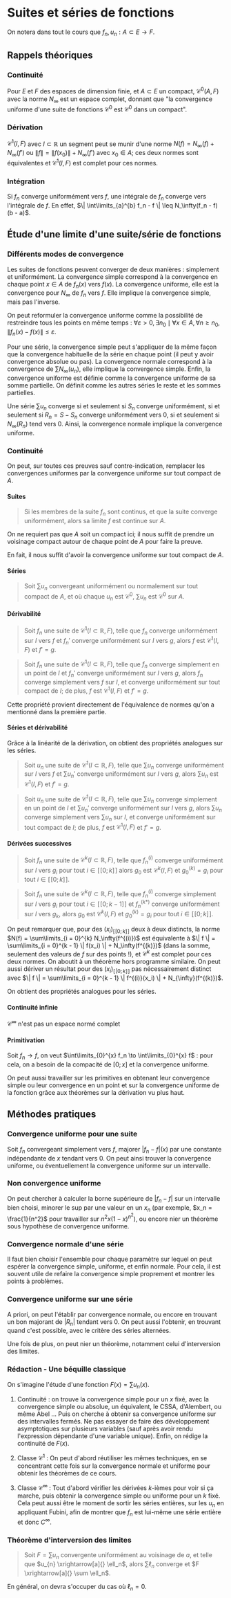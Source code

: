 # Suites et séries de fonctions
On notera dans tout le cours que $f_n, u_n : A \subset E \to F$.

## Rappels théoriques
### Continuité
Pour $E$ et $F$ des espaces de dimension finie, et $A \subset E$ un compact,
$\mathcal{C}^0(A,F)$ avec la norme $N_{\infty}$ est un espace complet,
donnant que "la convergence uniforme d'une suite de fonctions $\mathcal{C}^0$
est $\mathcal{C}^0$ dans un compact".

### Dérivation
$\mathcal{C}^1(I,F)$ avec $I \subset \mathbb{R}$ un segment peut se munir d'une
norme $N(f) = N_\infty(f) + N_{\infty}(f')$ ou
$\| f \| = \| f(x_0) \| + N_{\infty}(f')$ avec $x_0 \in A$;
ces deux normes sont équivalentes et $\mathcal{C}^1(I,F)$
est complet pour ces normes.

### Intégration
Si $f_n$ converge uniformément vers $f$, une intégrale de $f_n$ converge
vers l'intégrale de $f$. En effet, $\| \int\limits_{a}^{b} f_n - f \| \leq N_\infty(f_n - f) (b - a)$.

## Étude d'une limite d'une suite/série de fonctions
### Différents modes de convergence
Les suites de fonctions peuvent converger de deux manières : simplement et
uniformément. La convergence simple correspond à la convergence en chaque point
$x \in A$ de $f_n(x)$ vers $f(x)$. La convergence uniforme, elle est la
convergence pour $N_\infty$ de $f_n$ vers $f$. Elle implique la convergence
simple, mais pas l'inverse.

On peut reformuler la convergence uniforme comme la possibilité de restreindre
tous les points en même temps : $\forall \varepsilon > 0, \exists n_0 \mid \forall x \in A, \forall n \geq n_0, \| f_n(x) - f(x) \| \leq \varepsilon$.

Pour une série, la convergence simple peut s'appliquer de la même façon que la
convergence habituelle de la série en chaque point (il peut y avoir convergence
absolue ou pas). La convergence normale correspond à la convergence de $\sum N_\infty(u_n)$,
elle implique la convergence simple. Enfin, la convergence uniforme est définie
comme la convergence uniforme de sa somme partielle. On définit comme les autres
séries le reste et les sommes partielles.

Une série $\sum u_n$ converge si et seulement si $S_n$ converge uniformément,
si et seulement si $R_n = S - S_n$ converge uniformément vers $0$, si et seulement si
$N_\infty(R_n)$ tend vers $0$. Ainsi, la convergence normale implique la
convergence uniforme.

### Continuité
On peut, sur toutes ces preuves sauf contre-indication, remplacer les
convergences uniformes par la convergence uniforme sur tout compact de $A$.

#### Suites
> Si les membres de la suite $f_n$ sont continus, et que la suite converge
> uniformément, alors sa limite $f$ est continue sur $A$.

On ne requiert pas que $A$ soit un compact ici; il nous suffit de prendre un
voisinage compact autour de chaque point de $A$ pour faire la preuve.

En fait, il nous suffit d'avoir la convergence uniforme sur tout compact de $A$.

#### Séries
> Soit $\sum u_n$ convergeant uniformément ou normalement sur tout compact de $A$,
> et où chaque $u_n$ est $\mathcal{C}^0$, $\sum u_n$ est $\mathcal{C}^0$ sur $A$.

#### Dérivabilité
> Soit $f_n$ une suite de $\mathcal{C}^1(I \subset \mathbb{R}, F)$, telle que
> $f_n$ converge uniformément sur $I$ vers $f$ et $f_n'$
> converge uniformément sur $I$ vers $g$,
> alors $f$ est $\mathcal{C}^1(I,F)$ et $f' = g$.

> Soit $f_n$ une suite de $\mathcal{C}^1(I \subset \mathbb{R}, F)$, telle que
> $f_n$ converge simplement en un point de $I$ et $f_n'$
> converge uniformément sur $I$ vers $g$,
> alors $f_n$ converge simplement vers $f$ sur $I$,
> et converge uniformément sur tout compact de $I$; de plus,
> $f$ est $\mathcal{C}^1(I,F)$ et $f' = g$.

Cette propriété provient directement de l'équivalence de normes qu'on a
mentionné dans la première partie.

#### Séries et dérivabilité
Grâce à la linéarité de la dérivation, on obtient des propriétés analogues sur
les séries.

> Soit $u_n$ une suite de $\mathcal{C}^1(I \subset \mathbb{R}, F)$, telle que
> $\sum u_n$ converge uniformément sur $I$ vers $f$ et $\sum u_n'$
> converge uniformément sur $I$ vers $g$,
> alors $\sum u_n$ est $\mathcal{C}^1(I,F)$ et $f' = g$.

> Soit $u_n$ une suite de $\mathcal{C}^1(I \subset \mathbb{R}, F)$, telle que
> $\sum u_n$ converge simplement en un point de $I$ et $\sum u_n'$
> converge uniformément sur $I$ vers $g$,
> alors $\sum u_n$ converge simplement vers $\sum u_n$ sur $I$,
> et converge uniformément sur tout compact de $I$; de plus,
> $f$ est $\mathcal{C}^1(I,F)$ et $f' = g$.

#### Dérivées successives
> Soit $f_n$ une suite de $\mathcal{C}^k(I \subset \mathbb{R}, F)$, telle que
> $f_n^{(i)}$ converge uniformément sur $I$ vers $g_i$ pour tout $i \in [\![0;k]\!]$
> alors $g_0$ est $\mathcal{C}^k(I,F)$ et $g_0^{(k)} = g_i$ pour tout $i \in [\![0;k]\!]$.

> Soit $f_n$ une suite de $\mathcal{C}^k(I \subset \mathbb{R}, F)$, telle que
> $f_n^{(i)}$ converge simplement sur $I$ vers $g_i$ pour tout $i \in [\![0;k - 1]\!]$
> et $f_n^{(k*)}$ converge uniformément sur $I$ vers $g_k$,
> alors $g_0$ est $\mathcal{C}^k(I,F)$ et $g_0^{(k)} = g_i$ pour tout $i \in [\![0;k]\!]$.

On peut remarquer que, pour des $(x_i)_{[\![0;k]\!]}$ deux à deux distincts, la
norme $N(f) = \sum\limits_{i = 0}^{k} N_\infty(f^{(i)})$ est équivalente à
$\| f \| = \sum\limits_{i = 0}^{k - 1} \| f(x_i) \| + N_\infty(f^{(k)})$
(dans la somme, seulement des valeurs de $f$ sur des points !), et
$\mathcal{C}^k$ est complet pour ces deux normes. On aboutit à un théorème hors
programme similaire. On peut aussi dériver un résultat pour des $(x_i)_{[\![0;k]\!]}$
pas nécessairement distinct avec $\| f \| = \sum\limits_{i = 0}^{k - 1} \| f^{(i)}(x_i) \| + N_{\infty}(f^{(k)})$.

On obtient des propriétés analogues pour les séries.

#### Continuité infinie
$\mathcal{C}^{\infty}$ n'est pas un espace normé complet

#### Primitivation
Soit $f_n \to f$, on veut $\int\limits_{0}^{x} f_n \to \int\limits_{0}^{x} f$ :
pour cela, on a besoin de la compacité de $[0;x]$ et la convergence uniforme.

On peut aussi travailler sur les primitives en obtenant leur convergence simple
ou leur convergence en un point et sur la convergence uniforme de la fonction
grâce aux théorèmes sur la dérivation vu plus haut.

## Méthodes pratiques
### Convergence uniforme pour une suite
Soit $f_n$ convergeant simplement vers $f$, majorer $|f_n - f|(x)$ par une
constante indépendante de $x$ tendant vers $0$. On peut ainsi trouver la
convergence uniforme, ou éventuellement la convergence uniforme sur un
intervalle.

### Non convergence uniforme
On peut chercher à calculer la borne supérieure de $|f_n - f|$ sur un intervalle
bien choisi, minorer le sup par une valeur en un $x_n$ (par exemple, $x_n = \frac{1}{n^2}$
pour travailler sur $n^2 x (1 - x)^{n^2}$), ou encore nier un
théorème sous hypothèse de convergence uniforme.

### Convergence normale d'une série
Il faut bien choisir l'ensemble pour chaque paramètre sur lequel on peut espérer
la convergence simple, uniforme, et enfin normale. Pour cela, il est souvent
utile de refaire la convergence simple proprement et montrer les points à
problèmes.

### Convergence uniforme sur une série
A priori, on peut l'établir par convergence normale, ou encore en trouvant un
bon majorant de $|R_n|$ tendant vers $0$. On peut aussi l'obtenir, en trouvant
quand c'est possible, avec le critère des séries alternées.

Une fois de plus, on peut nier un théorème, notamment celui d'interversion des
limites.

### Rédaction - Une béquille classique
On s'imagine l'étude d'une fonction $F(x) = \sum u_n(x)$.

1. Continuité : on trouve la convergence simple pour un $x$ fixé, avec la
   convergence simple ou absolue, un équivalent, le CSSA, d'Alembert, ou même
   Abel ... Puis on cherche à obtenir sa convergence uniforme sur des
   intervalles fermés. Ne pas essayer de faire des développement asymptotiques
   sur plusieurs variables (sauf après avoir rendu l'expression dépendante d'une
   variable unique). Enfin, on rédige la continuité de $F(x)$.

2. Classe $\mathcal{C}^1$ : On peut d'abord réutiliser les mêmes techniques, en
   se concentrant cette fois sur la convergence normale et uniforme pour obtenir
   les théorèmes de ce cours.

3. Classe $\mathcal{C}^{\infty}$ : Tout d'abord vérifier les dérivées $k$-ièmes
   pour voir si ça marche, puis obtenir la convergence simple ou uniforme pour
   un $k$ fixé. Cela peut aussi être le moment de sortir les séries entières,
   sur les $u_n$ en appliquant Fubini, afin de montrer que $f_n$ est lui-même
   une série entière et donc $C^{\infty}$.

### Théorème d'interversion des limites
> Soit $F = \sum u_n$ convergente uniformément au voisinage de $a$, et telle que
> $u_{n} \xrightarrow[a]{} \ell_n$, alors $\sum \ell_n$ converge et
> $F \xrightarrow[a]{} \sum \ell_n$.

En général, on devra s'occuper du cas où $\ell_n = 0$.
